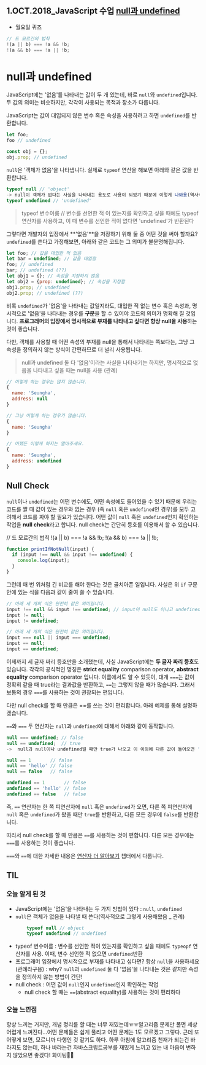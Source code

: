 ## 1.OCT.2018_JavaScript 수업 [null과 undefined](https://helloworldjavascript.net/pages/160-null-undefined.html)

* 월요일 퀴즈 

```js
// 드 모르간의 법칙
!(a || b) === !a && !b;
!(a && b) === !a || !b;
```




# null과 undefined

JavaScript에는 '없음'를 나타내는 값이 두 개 있는데, 바로 `null`와 `undefined`입니다. 두 값의 의미는 비슷하지만, 각각이 사용되는 목적과 장소가 다릅니다.

JavaScript는 값이 대입되지 않은 변수 혹은 속성을 사용하려고 하면 `undefined`를 반환합니다.

```js
let foo;
foo // undefined

const obj = {};
obj.prop; // undefined
```

`null`은 '객체가 없음'을 나타냅니다. 실제로 `typeof` 연산을 해보면 아래와 같은 값을 반환합니다.

```js
typeof null // 'object' 
-> null이 객체가 없다는 사실을 나타내는 용도로 사용이 되었기 때문에 이렇게 나와용(역사적으로 그렇게 사용됨)
typeof undefined // 'undefined'
```

> typeof 변수이름 // 변수를 선언한 적 이 있는지를 확인하고 싶을 때에도 typeof 연산자를 사용하고, 이 때 변수를 선언한 적이 없다면 'undefined'가 반환된다 

그렇다면 개발자의 입장에서 **'없음'**을 저장하기 위해 둘 중 어떤 것을 써야 할까요? `undefined`를 쓴다고 가정해보면, 아래와 같은 코드는 그 의미가 불분명해집니다.

```js
let foo; // 값을 대입한 적 없음
let bar = undefined; // 값을 대입함
foo; // undefined
bar; // undefined (??)
let obj1 = {}; // 속성을 지정하지 않음
let obj2 = {prop: undefined}; // 속성을 지정함
obj1.prop; // undefined
obj2.prop; // undefined (??)
```

비록 `undefined`가 '없음'을 나타내는 값일지라도, 대입한 적 없는 변수 혹은 속성과, 명시적으로 '없음'을 나타내는 경우를 **구분**을 할 수 있어야 코드의 의미가 명확해 질 것입니다. **프로그래머의 입장에서 명시적으로 부재를 나타내고 싶다면 항상 null을 사용**하는 것이 좋습니다.

다만, 객체를 사용할 때 어떤 속성의 부재를 null을 통해서 나타내는 쪽보다는, 그냥 그 속성을 정의하지 않는 방식이 간편하므로 더 널리 사용됩니다.

> null과 undefined 둘 다 '없음'이라는 사실을 나타내기는 하지만, 명시적으로 없음을 나타내고 싶을 때는 null을 사용 (관례)

```js
// 이렇게 하는 경우는 많지 않습니다.
{
  name: 'Seungha',
  address: null
}

// 그냥 이렇게 하는 경우가 많습니다.
{
  name: 'Seungha'
}

// 어쨌든 이렇게 하지는 말아주세요.
{
  name: 'Seungha',
  address: undefined
}
```

## Null Check

`null`이나 `undefined`는 어떤 변수에도, 어떤 속성에도 들어있을 수 있기 때문에 우리는 코드를 짤 때 값이 있는 경우와 없는 경우 (즉 `null` 혹은 `undefined`인 경우)를 모두 고려해서 코드를 짜야 할 필요가 있습니다. 어떤 값이 `null` 혹은 `undefined`인지 확인하는 작업을 **null check**라고 합니다. null check는 간단히 등호를 이용해서 할 수 있습니다.

// 드 모르간의 법칙
!(a || b) === !a && !b;
!(a && b) === !a || !b;


```js
function printIfNotNull(input) {
  if (input !== null && input !== undefined) {
    console.log(input);
  }
}
```

그런데 매 번 위처럼 긴 비교를 해야 한다는 것은 골치아픈 일입니다. 사실은 위 `if` 구문 안에 있는 식을 다음과 같이 줄여 쓸 수 있습니다.

```js
// 아래 세 개의 식은 완전히 같은 의미입니다.
input !== null && input !== undefined; // input이 null도 아니고 undefined도 아니다
input != null; 
input != undefined;

// 아래 세 개의 식은 완전히 같은 의미입니다.
input === null || input === undefined;
input == null;
input == undefined;
```

이제까지 세 글자 짜리 등호만을 소개했는데, 사실 JavaScript에는 **두 글자 짜리 등호**도 있습니다. 각각의 공식적인 명칭은 **strict equality** comparison operator, **abstract equality** comparison operator 입니다. 이름에서도 알 수 있듯이, 대개 `===`는 값이 정확히 같을 때 true라는 결과값을 반환하고, `==`는 그렇지 않을 때가 많습니다. 그래서 보통의 경우 `===`를 사용하는 것이 권장되는 편입니다.

다만 null check를 할 때 만큼은 ==를 쓰는 것이 편리합니다. 아래 예제를 통해 설명하겠습니다.

`==`와 `===` 두 연산자는 `null`과 `undefined`에 대해서 아래와 같이 동작합니다.


```js
null === undefined; // false
null == undefined;  // true 
->  null과 null이나 undefined일 때만 true가 나오고 이 이외에 다른 값이 들어오면 'false'가 나온다(null인지 undefined인지 확인할 때만 ==(두개짜리 등호)사용

null == 1       // false
null == 'hello' // false
null == false   // false

undefined == 1       // false
undefined == 'hello' // false
undefined == false   // false
```

즉, `==` 연산자는 한 쪽 피연산자에 `null` 혹은 `undefined`가 오면, 다른 쪽 피연산자에 `null` 혹은 `undefined`가 왔을 때만 `true`를 반환하고, 다른 모든 경우에 `false`를 반환합니다.

따라서 null check를 할 때 만큼은 `==`를 사용하는 것이 편합니다. 다른 모든 경우에는 `===`를 사용하는 것이 좋습니다.

`===`와 `==`에 대한 자세한 내용은 [연산자 더 알아보기](https://helloworldjavascript.net/pages/245-operator-in-depth.html) 챕터에서 다룹니다.


## TIL

### 오늘 알게 된 것

* JavaScript에는 '없음'을 나타내는 두 가지 방법이 있다 : `null`, `undefined`
* `null`은 객체가 없음을 나타낼 때 쓴다(역사적으로 그렇게 사용해왔음 _ 관례)
	```js
		typeof null // object
		typeof undefined // undefined 
	``` 
* typeof 변수이름 : 변수를 선언한 적이 있는지를 확인하고 싶을 때에도 `typeopf` 연산자를 사용. 이때, 변수 선언한 적 없으면 `undefined`반환
* 프로그래머 입장에서 명시적으로 부재를 나타내고 싶다면? 항상 `null`을 사용하세요(관례라구용)  : why? `null`과 `undefined` 둘 다 '없음'을 나타내는 것은 같지만 속성을 정의하지 않는 방법이 간단!
* null check : 어떤 값이 `null`인지 `undefined`인지 확인하는 작업 
	+ null check 할 때는 `==`(abstract equality)를 사용하는 것이 편리하다

### 오늘 느낀점

항상 느끼는 거지만, 개념 정리를 할 때는 너무 재밌는데ㅠㅠ알고리즘 문제만 풀면 세상 어렵게 느껴진다...어떤 문제들은 쉽게 풀리고 어떤 문제는 1도 모르겠고 그렇다. 근데 또 어떻게 보면, 모르니까 다행인 것 같기도 하다. 하루 아침에 알고리즘 천재가 되는건 바라지도 않는데, 하나 바라는건 자바스크립트공부를 재밌게 느끼고 있는 내 마음이 변하지 않았으면 좋겠다! 화이팅👍🏼




















